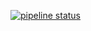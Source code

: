[![pipeline status](https://gitlab.com/sungawd/flask-tdd/badges/master/pipeline.svg)](https://gitlab.com/sungawd/flask-tdd/commits/master)